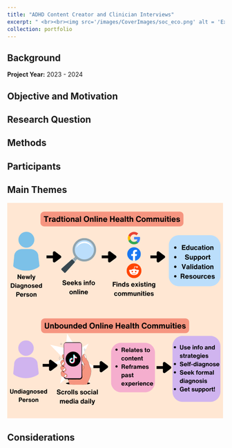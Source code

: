 ```yaml
---
title: "ADHD Content Creator and Clinician Interviews"
excerpt: " <br><br><img src='/images/CoverImages/soc_eco.png' alt = 'Exploratory Research, ADHD Content Creator and Clinician Interviews, Expert opinions on social media and ADHD stigma. Community-Based, Interviews, Qualitative'>"
collection: portfolio
---
```


## Background

**Project Year:** 2023 - 2024

## Objective and Motivation


## Research Question

## Methods

## Participants

## Main Themes


<img src='/images/ohcs.png'  alt = 'Model of online health communities. Traditional OHCs: A newly diagnosed person seeks information online. They find existing communities via Google, Facebook, and Reddit. They get education, support, validation, and resources. Unbounded online health communities: An undignosed person scrolls daily on TikTok. They start seeing content about ADHD, relating to content and reframing their past experiences. They then can use the info/strategies, self-diagnose, seek formal diagnoses, and get support.'>



## Considerations


